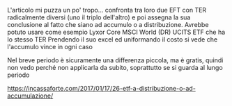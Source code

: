 L'articolo mi puzza un po' tropo... confronta tra loro due EFT con TER radicalmente diversi (uno il triplo dell'altro) e poi assegna la sua conclusione al fatto che siano ad accumulo o a distribuzione.
Avrebbe potuto usare come esempio  Lyxor Core MSCI World (DR) UCITS ETF che ha lo stesso TER
Prendendo il suo excel ed uniformando il costo si vede che l'accumulo vince in ogni caso

Nel breve periodo è sicuramente una differenza piccola, ma è gratis, quindi non vedo perché non applicarla da subito, soprattutto se si guarda al lungo periodo

https://incassaforte.com/2017/01/17/26-etf-a-distribuzione-o-ad-accumulazione/